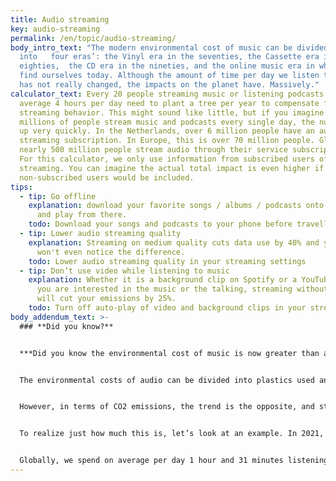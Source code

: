 ```yaml
---
title: Audio streaming
key: audio-streaming
permalink: /en/topic/audio-streaming/
body_intro_text: "The modern environmental cost of music can be divided
  into   four eras’: the Vinyl era in the seventies, the Cassette era in the
  eighties,  the CD era in the nineties, and the online music era in which we
  find ourselves today. Although the amount of time per day we listen to audio
  has not really changed, the impacts on the planet have. Massively."
calculator_text: Every 20 people streaming music or listening podcasts for on
  average 4 hours per day need to plant a tree per year to compensate for their
  streaming behavior. This might sound like little, but if you imagine how many
  millions of people stream music and podcasts every single day, the numbers add
  up very quickly. In the Netherlands, over 6 million people have an audio
  streaming subscription. In Europe, this is over 70 million people. Globally,
  nearly 500 million people stream audio through their service subscriptions.
  For this calculator, we only use information from subscribed users of audio
  streaming. You can imagine the actual total impact is even higher if also the
  non-subscribed users would be included.
tips:
  - tip: Go offline
    explanation: download your favorite songs / albums / podcasts onto your phone
      and play from there.
    todo: Download your songs and podcasts to your phone before travelling
  - tip: Lower audio streaming quality
    explanation: Streaming on medium quality cuts data use by 40% and you probably
      won't even notice the difference.
    todo: Lower audio streaming quality in your streaming settings
  - tip: Don’t use video while listening to music
    explanation: Whether it is a background clip on Spotify or a YouTube clip, when
      you are interested in the music or the talking, streaming without video
      will cut your emissions by 25%.
    todo: Turn off auto-play of video and background clips in your streaming settings
body_addendum_text: >-
  ### **Did you know?**


  ***Did you know the environmental cost of music is now greater than at any time during recorded music’s history?***


  The environmental costs of audio can be divided into plastics used and CO2 emissions emitted. In terms of plastics, the transition to streaming and downloading around and after 2013 was a good thing compared to the era’s of vinyl and CDs. Actually, the total amount of plastics used to produce music carriers came down from 61 million kg per year in 2013 to 8 million kg per year.


  However, in terms of CO2 emissions, the trend is the opposite, and stronger, as the CO2 emission impact per year having risen from 157 million kg in the CD era to nearing 500 million kg in the streaming age today and still rising fast.


  To realize just how much this is, let’s look at an example. In 2021, the music clip Baby Shark Dance reached 9 billion streams, being the first single song to be streamed over 9 billion times. This does not only make it a very popular song, it also means that just this song alone is single handedly responsible for emitting more CO2 than the annual emissions of an entire country such as Croatia or Slovakia.


  Globally, we spend on average per day 1 hour and 31 minutes listening to music streams.
---
```

